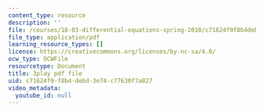 ```yaml
---
content_type: resource
description: ''
file: /courses/18-03-differential-equations-spring-2010/c71624f9f8b4debd3e74c77630f7a827_3ejfkMHr_DE.pdf
file_type: application/pdf
learning_resource_types: []
license: https://creativecommons.org/licenses/by-nc-sa/4.0/
ocw_type: OCWFile
resourcetype: Document
title: 3play pdf file
uid: c71624f9-f8b4-debd-3e74-c77630f7a827
video_metadata:
  youtube_id: null
---
```

